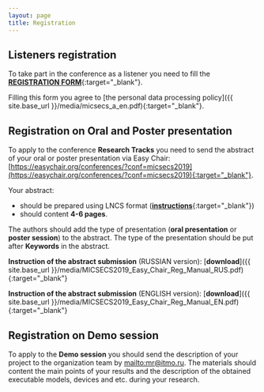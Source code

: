 ```yaml
---
layout: page
title: Registration
---
```



## Listeners registration

To take part in the conference as a listener you need to fill the [**REGISTRATION FORM**](https://forms.gle/yxxenueXJX65SZEb6){:target="_blank"}.

Filling this form you agree to [the personal data processing policy]({{ site.base_url }}/media/micsecs_a_en.pdf){:target="_blank"}.

## Registration on Oral and Poster presentation

To apply to the conference **Research Tracks** you need to send the abstract of your oral or poster presentation via Easy Chair: [https://easychair.org/conferences/?conf=micsecs2019](https://easychair.org/conferences/?conf=micsecs2019){:target="_blank"}.

Your abstract:

* should be prepared using LNCS format ([**instructions**](https://ru.overleaf.com/latex/templates/springer-lecture-notes-in-computer-science/kzwwpvhwnvfj){:target="_blank"})
* should content **4-6 pages**. 

The authors should add the type of presentation (**oral presentation** or **poster session**) to the abstract. 
The type of the presentation should be put after **Keywords** in the abstract.

**Instruction of the abstract submission** (RUSSIAN version): [**download**]({{ site.base_url }}/media/MICSECS2019_Easy_Chair_Reg_Manual_RUS.pdf){:target="_blank"}

**Instruction of the abstract submission** (ENGLISH version): [**download**]({{ site.base_url }}/media/MICSECS2019_Easy_Chair_Reg_Manual_EN.pdf){:target="_blank"}

## Registration on Demo session

To apply to the **Demo session** you should send the description of your project to the organization team by <mailto:mr@itmo.ru>. The materials should content the main points of your results and the description of the obtained executable models, devices and etc. during your research.
